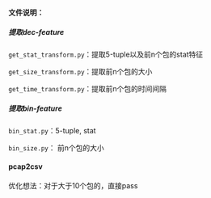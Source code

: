 #### 文件说明：

##### 提取dec-feature

`get_stat_transform.py`：提取5-tuple以及前n个包的stat特征

`get_size_transform.py`：提取前n个包的大小

`get_time_transform.py`：提取前n个包的时间间隔

##### 提取bin-feature

`bin_stat.py`：5-tuple, stat

`bin_size.py`： 前n个包的大小



#### pcap2csv

优化想法：对于大于10个包的，直接pass